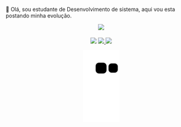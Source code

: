  👋 Olá, sou estudante de Desenvolvimento de sistema, aqui vou esta postando minha evolução.
<div align = "center"> <div 
<a href="https://github.com/RennylsonLemos19<a href="https://github.com/RennylsonLemos19"
  <img height="180em" src="https://github-readme-stats.vercel.app/api?username=RennylsonLemos19&show_icons=true&theme=dark&include_all_commits=true&count_private=true"/>
  <img height="180em" src="https://github-readme-stats.vercel.app/api/top-langs/?username=RennylsonLemos19&layout=compact&langs_count=7&theme=blue"/>
</div>
<div style="display: inline_block"><br>
 <div >
<a href="https://www.instagram.com/rennylson_fer/" target="_blank"><img src="https://img.shields.io/badge/-Instagram-%23E4405F?style=for-the-badge&logo=instagram&logoColor=white" target="_blank"></a>
  <a href = "mailto:rennylsonlemos4321@gmail.com">
<img src="https://img.shields.io/badge/-Gmail-%23333?style=for-the-badge&logo=gmail&logoColor=white" target="_blank">
</a>
  <a href="https://www.linkedin.com/in/rennylson-lemos-722889221/" target="_blank">
<img src="https://img.shields.io/badge/-LinkedIn-%230077B5?style=for-the-badge&logo=linkedin&logoColor=white" target="_blank">
</a> 

![Snake animation](https://github.com/rafaballerini/rafaballerini/blob/output/github-contribution-grid-snake.svg)
 
</div>
